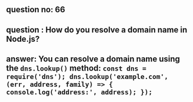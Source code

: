 
      
## question no: 66

## question : How do you resolve a domain name in Node.js?

## answer: You can resolve a domain name using the `dns.lookup()` method: `const dns = require('dns'); dns.lookup('example.com', (err, address, family) => { console.log('address:', address); });`
      